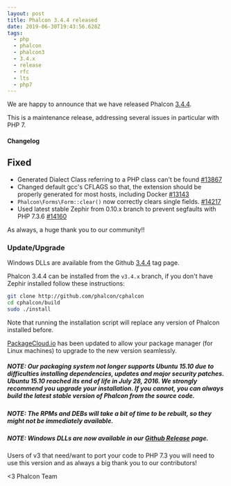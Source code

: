 ```yaml
---
layout: post
title: Phalcon 3.4.4 released
date: 2019-06-30T19:43:56.628Z
tags:
  - php
  - phalcon
  - phalcon3
  - 3.4.x
  - release
  - rfc
  - lts
  - php7
---
```


We are happy to announce that we have released Phalcon [3.4.4](https://github.com/phalcon/cphalcon/releases/tag/v3.4.4). 

This is a maintenance release, addressing several issues in particular with PHP 7.

<!--more-->
#### Changelog

## Fixed
- Generated Dialect Class referring to a PHP class can't be found [#13867](https://github.com/phalcon/cphalcon/pull/13867)
- Changed default gcc's CFLAGS so that, the extension should be properly generated for most hosts, including Docker [#13143](https://github.com/phalcon/cphalcon/issues/13143)
- `Phalcon\Forms\Form::clear()` now correctly clears single fields. [#14217](https://github.com/phalcon/cphalcon/issues/14217)
- Used latest stable Zephir from 0.10.x branch to prevent segfaults with PHP 7.3.6 [#14160](https://github.com/phalcon/cphalcon/issues/14160)

As always, a huge thank you to our community!!

### Update/Upgrade
Windows DLLs are available from the Github [3.4.4](https://github.com/phalcon/cphalcon/releases/tag/v3.4.4) tag page. 

Phalcon 3.4.4 can be installed from the `v3.4.x` branch, if you don't have Zephir installed follow these instructions:

```sh
git clone http://github.com/phalcon/cphalcon
cd cphalcon/build
sudo ./install
```

Note that running the installation script will replace any version of Phalcon installed before.

[PackageCloud.io](https://packagecloud.io/phalcon/stable) has been updated to allow your package manager (for Linux machines) to upgrade to the new version seamlessly.

<h5 class="alert alert-danger">
<strong>NOTE</strong>: Our packaging system not longer supports Ubuntu 15.10 due to difficulties installing dependencies, updates and major security patches. Ubuntu 15.10 reached its end of life in July 28, 2016. We strongly recommend you upgrade your installation. If you cannot, you can always build the latest stable version of Phalcon from the source code.
</h5>

<h5 class="alert alert-info">
<strong>NOTE</strong>: The RPMs and DEBs will take a bit of time to be rebuilt, so they might not be immediately available.
</h5>

<h5 class="alert alert-danger">
<strong>NOTE</strong>: Windows DLLs are now available in our <a href="https://github.com/phalcon/cphalcon/releases/tag/v3.4.4">Github Release</a> page.
</h5>

Users of v3 that need/want to port your code to PHP 7.3 you will need to use this version and as always a big thank you to our contributors!


<3 Phalcon Team
